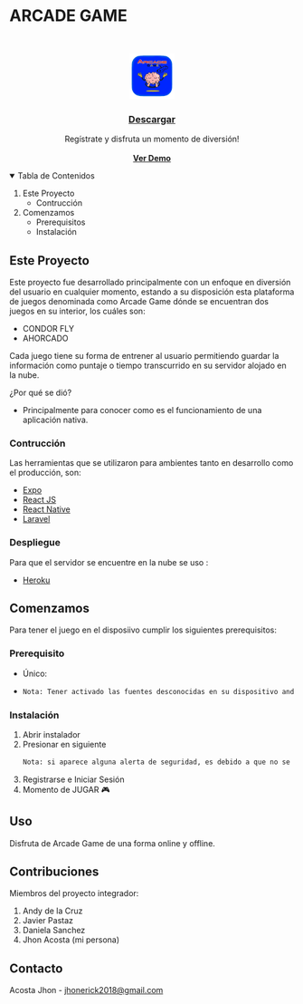 <h1>ARCADE GAME</h1>

<!-- PROJECT LOGO -->
<br />
<p align="center">
  <a href="https://github.com/othneildrew/Best-README-Template">
    <img src="arcade-game/assets/icon-game.png" alt="Logo" width="80" height="80">
  </a>

  <h3 align="center"><a href ="">Descargar</a></h3>

  <p align="center">
    Regístrate y disfruta un momento de diversión!
    <br />
    <br />
    <a href="https://christmas-game.vercel.app/"><strong>Ver Demo</strong></a>
  </p>
</p>

<!-- TABLE OF CONTENTS -->
<details open="open">
  <summary>Tabla de Contenidos</summary>
  <ol>
    <li>
      <a>Este Proyecto</a>
      <ul>
        <li><a>Contrucción</a></li>
      </ul>
    </li>
    <li>
      <a>Comenzamos</a>
      <ul>
        <li><a>Prerequisitos</a></li>
        <li><a>Instalación</a></li>
      </ul>
    </li>
  </ol>
</details>

<!-- ABOUT THE PROJECT -->
## Este Proyecto

Este proyecto fue desarrollado principalmente con un enfoque en diversión del usuario en cualquier momento, estando a su disposición esta plataforma de juegos denominada como Arcade Game dónde se encuentran dos juegos en su interior, los cuáles son:
* CONDOR FLY
* AHORCADO

Cada juego tiene su forma de entrener al usuario permitiendo guardar la información como puntaje o tiempo transcurrido en su servidor alojado en la nube.

¿Por qué se dió?
* Principalmente para conocer como es el funcionamiento de una aplicación nativa.

### Contrucción

Las herramientas que se utilizaron para ambientes tanto en desarrollo como el producción, son:
* [Expo](https://docs.expo.io/)
* [React JS](https://es.reactjs.org/)
* [React Native](https://reactnative.dev/)
* [Laravel](https://laravel.com)

### Despliegue
Para que el servidor se encuentre en la nube se uso :
* [Heroku](https://www.heroku.com/students)


<!-- GETTING STARTED -->
## Comenzamos

Para tener el juego en el disposiivo cumplir los siguientes prerequisitos:

### Prerequisito

* Único:
* 
  ```sh
  Nota: Tener activado las fuentes desconocidas en su dispositivo android.
  ```

### Instalación

1. Abrir instalador 
2. Presionar en siguiente
   ```sh
   Nota: si aparece alguna alerta de seguridad, es debido a que no se encuentra en el Google Play, omitirlo.
   ```
3. Registrarse e Iniciar Sesión
4. Momento de JUGAR 🎮

<!-- USAGE EXAMPLES -->
## Uso

Disfruta de Arcade Game de una forma online y offline.

## Contribuciones

Miembros del proyecto integrador:

1. Andy de la Cruz
2. Javier Pastaz
3. Daniela Sanchez
4. Jhon Acosta (mi persona)

## Contacto

Acosta Jhon - jhonerick2018@gmail.com
